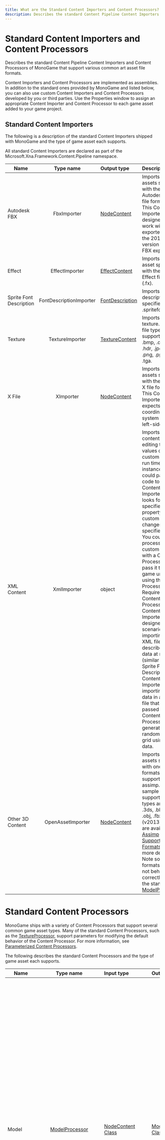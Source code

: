 ```yaml
---
title: What are the Standard Content Importers and Content Processors?
description: Describes the standard Content Pipeline Content Importers and Content Processors of MonoGame that support various common art asset file formats.
---
```


# Standard Content Importers and Content Processors

Describes the standard Content Pipeline Content Importers and Content Processors of MonoGame that support various common art asset file formats.

Content Importers and Content Processors are implemented as assemblies. In addition to the standard ones provided by MonoGame and listed below, you can also use custom Content Importers and Content Processors developed by you or third parties. Use the Properties window to assign an appropriate Content Importer and Content Processor to each game asset added to your game project.

## Standard Content Importers

The following is a description of the standard Content Importers shipped with MonoGame and the type of game asset each supports.

All standard Content Importers are declared as part of the Microsoft.Xna.Framework.Content.Pipeline namespace.

| Name | Type name | Output type | Description
| ------------- |:-------------:| :----- | :---- |
| Autodesk FBX|FbxImporter|[NodeContent](xref:Microsoft.Xna.Framework.Content.Pipeline.Graphics.NodeContent)|Imports game assets specified with the Autodesk FBX file format (.fbx). This Content Importer is designed to work with assets exported with the 2013 version of the FBX exporter. |
| Effect|EffectImporter|[EffectContent](xref:Microsoft.Xna.Framework.Content.Pipeline.Graphics.EffectContent)|Imports a game asset specified with the DirectX Effect file format (.fx). |
| Sprite Font Description|FontDescriptionImporter|[FontDescription](xref:Microsoft.Xna.Framework.Content.Pipeline.Graphics.FontDescription)|Imports a font description specified in a .spritefont file.|
| Texture|TextureImporter|[TextureContent](xref:Microsoft.Xna.Framework.Content.Pipeline.Graphics.TextureContent)|Imports a texture. These file types are supported: .bmp, .dds, .dib, .hdr, .jpg, .pfm, .png, .ppm, and .tga.|
| X File|XImporter|[NodeContent](xref:Microsoft.Xna.Framework.Content.Pipeline.Graphics.NodeContent)|Imports game assets specified with the DirectX X file format (.x). This Content Importer expects the coordinate system to be left-sided.|
| XML Content|XmlImporter|object|Imports XML content used for editing the values of a custom object at run time. For instance, you could pass XML code to this Content Importer that looks for the specified property of a custom type and changes it to the specified value. You could then process the custom object with a Content Processor or pass it to your game untouched using the No Processing Required Content Processor.This Content Importer is designed for scenarios like importing an XML file that describes game data at run time (similar to the Sprite Font Description Content Importer) or importing terrain data in an XML file that then is passed to a Content Processor that generates a random terrain grid using that data.|
| Other 3D Content|OpenAssetImporter|[NodeContent](xref:Microsoft.Xna.Framework.Content.Pipeline.Graphics.NodeContent)|Imports game assets specified with one of the formats supported by assimp. A sample of supported files types are: .dae, .3ds, .blend, .obj, .fbx (v2013). More are available see [Assimp Supported File Formats](https://github.com/assimp/assimp#supported-file-formats) for more details. Note some formats might not behave correctly with the standard [ModelProcessor](xref:Microsoft.Xna.Framework.Content.Pipeline.Processors.ModelProcessor).|

# Standard Content Processors

MonoGame ships with a variety of Content Processors that support several common game asset types. Many of the standard Content Processors, such as the [TextureProcessor](xref:Microsoft.Xna.Framework.Content.Pipeline.Processors.TextureProcessor), support parameters for modifying the default behavior of the Content Processor. For more information, see [Parameterized Content Processors](CP_StdParamProcs.md).

The following describes the standard Content Processors and the type of game asset each supports.

| Name| Type name| Input type| Output type| Description|
| ----------------- |:-------------:| :----- | :---- | :---- |
| Model|[ModelProcessor](xref:Microsoft.Xna.Framework.Content.Pipeline.Processors.ModelProcessor)|[NodeContent Class](xref:Microsoft.Xna.Framework.Content.Pipeline.Graphics.NodeContent)|[ModelContent Class](xref:Microsoft.Xna.Framework.Content.Pipeline.Processors.ModelContent)|A parameterized Content Processor that outputs models as a [ModelContent Class](xref:Microsoft.Xna.Framework.Content.Pipeline.Processors.ModelContent) object.<br>Available parameters:<br>*   Color Key Color–Any valid [Color](xref:Microsoft.Xna.Framework.Color). [Magenta](xref:Microsoft.Xna.Framework.Color) is the default value.<br>*   Color Key Enabled–A Boolean value indicating if color keying is enabled. The default value is **true**.<br>*   Generate Mipmaps–A Boolean value indicating if mipmaps are generated. The default value is **false**.<br>*   Generate Tangent Frames–A Boolean value indicating if tangent frames are generated. The default value is **false**.<br>*   Resize Textures to Power of Two–A Boolean value indicating if a texture is resized to the next largest power of 2. The default value is **false**.<br>*   Scale–Any valid [float](http://msdn.microsoft.com/en-us/library/system.single.aspx) value. The default value is 1.0.<br>*   Swap Winding Order–A Boolean value indicating if the winding order is swapped. This is useful for models that appear to be drawn inside out. The default value is **false**.<br>*   Texture Format–Any valid [SurfaceFormat](xref:Microsoft.Xna.Framework.Graphics.SurfaceFormat) value. Textures are either unchanged, converted to the Color format, or DXT Compressed. For more information, see [TextureProcessorOutputFormat](xref:Microsoft.Xna.Framework.Content.Pipeline.TextureProcessorOutputFormat).<br>*   X Axis Rotation–Number, in degrees of rotation. The default value is 0.<br>*   Y Axis Rotation–Number, in degrees of rotation. The default value is 0.<br>*   Z Axis Rotation–Number, in degrees of rotation. The default value is 0.|
|No Processing Required|[PassThroughProcessor](xref:Microsoft.Xna.Framework.Content.Pipeline.Processors.PassThroughProcessor)|Object|Object|Performs no processing on the file. Select this Content Processor if your content is already in a game-ready format (for example, an externally prepared DDS file) or a specialized XML format (.xml) designed for use with XNA Game Studio.|
|Sprite Font Description|[FontDescriptionProcessor](xref:Microsoft.Xna.Framework.Content.Pipeline.Processors.FontDescriptionProcessor)|[FontDescription](xref:Microsoft.Xna.Framework.Content.Pipeline.Graphics.FontDescription)|[SpriteFontContent](xref:Microsoft.Xna.Framework.Content.Pipeline.Processors.SpriteFontContent)|Converts a .spritefont file specifying a font description into a font.|
|Sprite Font Texture|[FontTextureProcessor](xref:Microsoft.Xna.Framework.Content.Pipeline.Processors.FontTextureProcessor)|[TextureContent](xref:Microsoft.Xna.Framework.Content.Pipeline.Graphics.TextureContent)|[SpriteFontContent](xref:Microsoft.Xna.Framework.Content.Pipeline.Processors.SpriteFontContent)|A parameterized Content Processor that outputs a sprite font texture as a [SpriteFontContent](xref:Microsoft.Xna.Framework.Content.Pipeline.Processors.SpriteFontContent) object.<br>Available parameters:<br>*   First Character–Any valid character. The space character is the default value.|
| Sprite Font Texture|[FontTextureProcessor](xref:Microsoft.Xna.Framework.Content.Pipeline.Processors.FontTextureProcessor)|[Texture2DContent](xref:Microsoft.Xna.Framework.Content.Pipeline.Graphics.Texture2DContent)|[SpriteFontContent](xref:Microsoft.Xna.Framework.Content.Pipeline.Processors.SpriteFontContent)|Converts a specially marked 2D bitmap file (.bmp) into a font. Pixels of **Color.Magenta** are converted to **Color.Transparent**.|
| Texture|[TextureProcessor](xref:Microsoft.Xna.Framework.Content.Pipeline.Processors.TextureProcessor)|[TextureContent Class](xref:Microsoft.Xna.Framework.Content.Pipeline.Graphics.TextureContent)|[TextureContent Class](xref:Microsoft.Xna.Framework.Content.Pipeline.Graphics.TextureContent)|A parameterized Content Processor that outputs textures as a [TextureContent Class](xref:Microsoft.Xna.Framework.Content.Pipeline.Graphics.TextureContent) object.<br>Available parameters:<br>*   Color Key Color–Any valid [Color](xref:Microsoft.Xna.Framework.Color). [Magenta](xref:Microsoft.Xna.Framework.Color) is the default value.<br>*   Color Key Enabled–A Boolean value indicating if color keying is enabled. The default value is **true**.<br>*   Generate Mipmaps–A Boolean value indicating if mipmaps are generated. The default value is **false**.<br>*   Resize to Power of Two–A Boolean value indicating if a texture is resized to the next largest power of 2. The default value is **false**.<br>*   Texture Format–Any valid [SurfaceFormat](xref:Microsoft.Xna.Framework.Graphics.SurfaceFormat) value. Textures are either unchanged, converted to the Color format, or DXT Compressed. For more information, see [TextureProcessorOutputFormat](xref:Microsoft.Xna.FrameworkCPP.TextureProcessorOutputFormat).|
|Localized Sprite Font Texture|[LocalizedFontProcessor](xref:Microsoft.Xna.Framework.Content.Pipeline.Processors.LocalizedFontDescriptionProcessor)|[FontDescription](xref:Microsoft.Xna.Framework.Content.Pipeline.Graphics.FontDescription)|[SpriteFontContent](xref:Microsoft.Xna.Framework.Content.Pipeline.Processors.SpriteFontContent)|Converts a .spritefont file specifying a font description into a font.|

## See Also

- [Adding Content to a Game](../../howto/Content_Pipeline/HowTo_GameContent_Add.md)  
- [What Is Content?](CP_Overview.md)  
- [Adding a Custom Importer](CP_AddCustomProcImp.md)  

---

© 2012 Microsoft Corporation. All rights reserved.

© 2023 The MonoGame Foundation.
